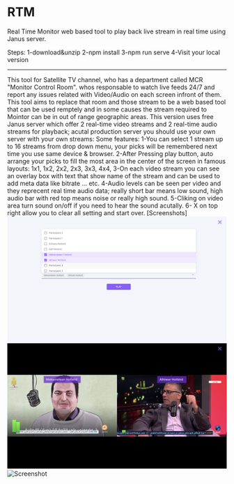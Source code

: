 # RTM
Real Time Monitor web based tool to play back live stream in real time using Janus server.

Steps:
1-download&unzip
2-npm install
3-npm run serve
4-Visit your local version

----------------
This tool for Satellite TV channel, who has a department called MCR "Monitor Control Room". whos responsable to watch live feeds 24/7 and report any issues related with Video/Audio on each screen infront of them.
This tool aims to replace that room and those stream to be a web based tool that can be used remptely and in some causes the stream required to Mointor can be in out of range geographic areas.
This version uses free Janus server which offer 2 real-time video streams and 2 real-time audio streams for playback; acutal production server you should use your own server with your own streams: 
Some features: 
1-You can select 1 stream up to 16 streams from drop down menu, your picks will be remembered next time you use same device & browser. 
2-After Pressing play button, auto arrange your picks to fill the most area in the center of the screen in famous layouts: 1x1, 1x2, 2x2, 2x3, 3x3, 4x4,
3-On each video stream you can see an overlay box with text that show name of the stream and can be used to add meta data like bitrate ... etc.
4-Audio levels can be seen per video and they reprecent real time audio data; really short bar means low sound, high audio bar with red top means noise or really high sound.
5-Cliking on video area turn sound on/off if you need to hear the sound acutally. 
6- X on top right allow you to clear all setting and start over.
[Screenshots]
![Screenshot](image0.png)
![Screenshot](image1.png)
![Screenshot](image2.png)

